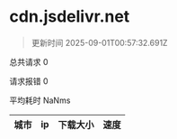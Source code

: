 
  # cdn.jsdelivr.net

  > 更新时间 2025-09-01T00:57:32.691Z
  
  总共请求 0

  请求报错 0

  平均耗时 NaNms

|城市|ip|下载大小|速度|
|-----|----------|---|---|

  